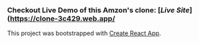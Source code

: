### Checkout Live Demo of this Amzon's clone: [*Live Site*](https://clone-3c429.web.app/

This project was bootstrapped with [Create React App](https://github.com/facebook/create-react-app).
